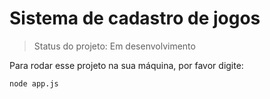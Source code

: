 # Sistema de cadastro de jogos

> Status do projeto: Em desenvolvimento 

Para rodar esse projeto na sua máquina, por favor digite:

```
node app.js 
```
